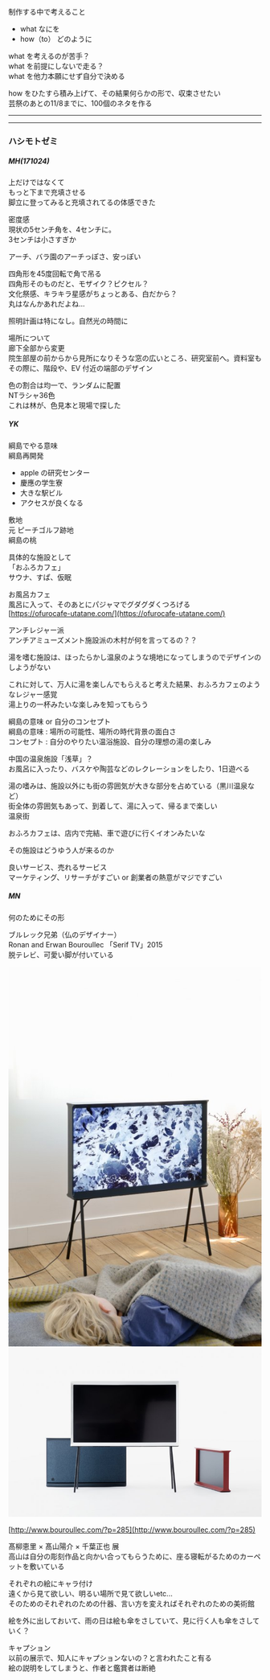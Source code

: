 制作する中で考えること  
- what なにを  
- how（to） どのように  

what を考えるのが苦手？  
what を前提にしないで走る？  
what を他力本願にせず自分で決める  

how をひたすら積み上げて、その結果何らかの形で、収束させたい  
芸祭のあとの11/8までに、100個のネタを作る  



---  

---  

### ハシモトゼミ  

##### MH(171024)

上だけではなくて  
もっと下まで充填させる  
脚立に登ってみると充填されてるの体感できた  

密度感  
現状の5センチ角を、4センチに。  
3センチは小さすぎか  

アーチ、バラ園のアーチっぽさ、安っぽい  

四角形を45度回転で角で吊る  
四角形そのものだと、モザイク？ピクセル？  
文化祭感、キラキラ星感がちょっとある、白だから？  
丸はなんかあれだよね...  

照明計画は特になし。自然光の時間に  

場所について  
廊下全部から変更  
院生部屋の前からから見所になりそうな窓の広いところ、研究室前へ。資料室も  
その際に、階段や、EV 付近の端部のデザイン  

色の割合は均一で、ランダムに配置  
NTラシャ36色  
これは林が、色見本と現場で探した  



##### YK  

綱島でやる意味  
綱島再開発  
- apple の研究センター  
- 慶應の学生寮  
- 大きな駅ビル  
- アクセスが良くなる  

敷地  
元 ピーチゴルフ跡地  
綱島の桃  

具体的な施設として  
「おふろカフェ」  
サウナ、すぱ、仮眠  

お風呂カフェ  
風呂に入って、そのあとにパジャマでグダグダくつろげる  
[https://ofurocafe-utatane.com/](https://ofurocafe-utatane.com/)

アンチレジャー派  
アンチアミューズメント施設派の木村が何を言ってるの？？  

湯を嗜む施設は、ほったらかし温泉のような境地になってしまうのでデザインのしようがない  

これに対して、万人に湯を楽しんでもらえると考えた結果、おふろカフェのようなレジャー感覚  
湯上りの一杯みたいな楽しみを知ってもらう  

綱島の意味 or 自分のコンセプト  
綱島の意味 : 場所の可能性、場所の時代背景の面白さ  
コンセプト : 自分のやりたい温浴施設、自分の理想の湯の楽しみ  

中国の温泉施設「浅草」？  
お風呂に入ったり、バスケや陶芸などのレクレーションをしたり、1日遊べる  

湯の嗜みは、施設以外にも街の雰囲気が大きな部分を占めている（黒川温泉など）  
街全体の雰囲気もあって、到着して、湯に入って、帰るまで楽しい  
温泉街  

おふろカフェは、店内で完結、車で遊びに行くイオンみたいな  

その施設はどうゆう人が来るのか  

良いサービス、売れるサービス  
マーケティング、リサーチがすごい or 創業者の熱意がマジですごい  


##### MN  

何のためにその形  

ブルレック兄弟（仏のデザイナー）  
Ronan and Erwan Bouroullec
「Serif TV」2015  
脱テレビ、可愛い脚が付いている  

![photo](photo/Bouroullec-01.jpg)  
![photo](photo/Bouroullec-02.jpg)  

[http://www.bouroullec.com/?p=285](http://www.bouroullec.com/?p=285)

髙柳恵里 × 髙山陽介 × 千葉正也 展  
高山は自分の彫刻作品と向かい合ってもらうために、座る寝転がるためのカーペットを敷いている  

それぞれの絵にキャラ付け  
遠くから見て欲しい、明るい場所で見て欲しいetc...  
そのためのそれぞれのための什器、言い方を変えればそれぞれのための美術館  

絵を外に出しておいて、雨の日は絵も傘をさしていて、見に行く人も傘をさしていく？  

キャプション  
以前の展示で、知人にキャプションないの？と言われたこと有る  
絵の説明をしてしまうと、作者と鑑賞者は断絶  

